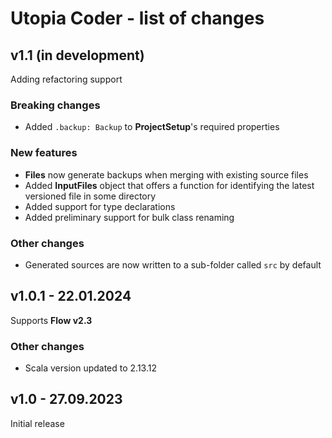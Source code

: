# Utopia Coder - list of changes

## v1.1 (in development)
Adding refactoring support
### Breaking changes
- Added `.backup: Backup` to **ProjectSetup**'s required properties
### New features
- **Files** now generate backups when merging with existing source files
- Added **InputFiles** object that offers a function for identifying the latest versioned file in some directory
- Added support for type declarations
- Added preliminary support for bulk class renaming
### Other changes
- Generated sources are now written to a sub-folder called `src` by default

## v1.0.1 - 22.01.2024
Supports **Flow v2.3**
### Other changes
- Scala version updated to 2.13.12

## v1.0 - 27.09.2023
Initial release

